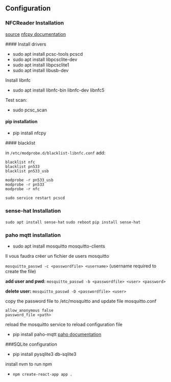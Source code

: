 ## Configuration

### NFCReader Installation

[source](http://tvaira.free.fr/rfid/tutoriel-nfc-acr122u.pdf)
[nfcpy documentation](https://nfcpy.readthedocs.io/en/latest/examples/sense.html)

#### Install drivers

* sudo apt install pcsc-tools pcscd
* sudo apt install libpcsclite-dev
* sudo apt install libpcsclite1
* sudo apt install libusb-dev

Install libnfc

* sudo apt install libnfc-bin libnfc-dev libnfc5

Test scan:

* sudo pcsc_scan

#### pip installation
* pip install nfcpy

#### blacklist

in `/etc/modprobe.d/blacklist-libnfc.conf` add:

```bash=
blacklist nfc
blacklist pn533
blacklist pn533_usb
```
```
modprobe -r pn533_usb
modprobe -r pn533
modprobe -r nfc
```
`sudo service restart pcscd`

### sense-hat Installation

`sudo apt install sense-hat`
`sudo reboot`
`pip install sense-hat`


### paho mqtt installation

* sudo apt install mosquitto mosquitto-clients

Il vous faudra créer un fichier de users mosquitto


`mosquitto_passwd -c <passwordfile> <username>` (username required to create the file)

**add user and pwd:** `mosquitto_passwd -b <passwordfile> <user> <password>`

**delete user:** `mosquitto_passwd -D <passwordfile> <user>`

copy the password file to /etc/mosquitto and update file mosquitto.conf

```
allow_anonymous false
password_file <path>
```

reload the mosquitto service to reload configuration file

* pip install paho-mqtt
[paho documentation](https://pypi.org/project/paho-mqtt/)

###SQLite configuration

* pip install pysqlite3 db-sqlite3

install nvm to run npm

* `npm create-react-app app .`
